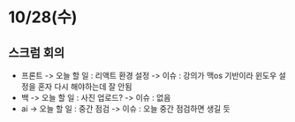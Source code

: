 # 10/28(수)
## 스크럼 회의
 - 프론트
	-> 오늘 할 일 : 리액트 환경 설정
	-> 이슈 : 강의가 맥os 기반이라 윈도우 설정을 혼자 다시 해야하는데 잘 안됨
 - 백
	-> 오늘 할 일 : 사진 업로드?
	-> 이슈 : 없음
 - ai
	-> 오늘 할 일 : 중간 점검
	-> 이슈 : 오늘 중간 점검하면 생길 듯
 